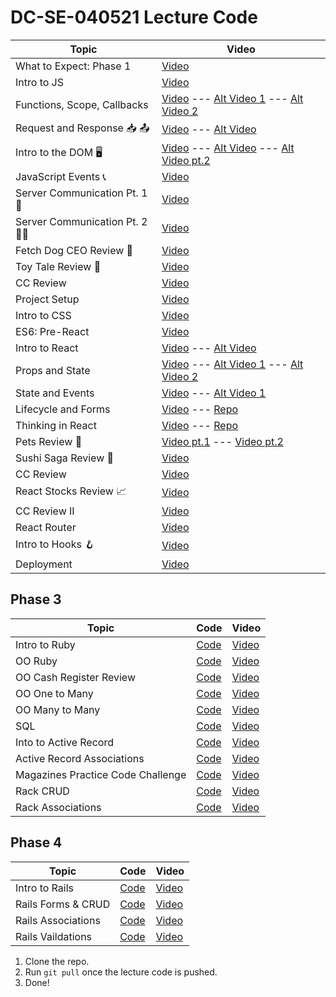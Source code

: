 # DC-SE-040521 Lecture Code

| Topic            | Video                |
| -----            | -----                |
| What to Expect: Phase 1| [Video](https://youtu.be/GTrXWVfTCGA) |
| Intro to JS | [Video](https://youtu.be/XgqZwkGgcjY) |
| Functions, Scope, Callbacks | [Video](https://youtu.be/Asi0A1Emx6w) --- [Alt Video 1](https://youtu.be/HrjzsI7qM78) --- [Alt Video 2](https://youtu.be/CfnXl0Z4yfM)|
| Request and Response 📥 📤| [Video](https://youtu.be/5HOj77pZ8dM) --- [Alt Video](https://youtu.be/GEP8Z_MHZCs)|
| Intro to the DOM 🖥| [Video](https://youtu.be/R_-dZZyaZ8Q) --- [Alt Video](https://youtu.be/FGI0B-sYtRA) ---  [Alt Video pt.2](https://youtu.be/XEOIjTf3fvk)|
| JavaScript Events 📞 | [Video](https://youtu.be/jI5ZiJO7iac)|
| Server Communication Pt. 1 🎾 | [Video](https://youtu.be/3kv4PfXWkWM)|
| Server Communication Pt. 2 🎾🎾  | [Video](https://youtu.be/kVDtSpJtIq0)|
| Fetch Dog CEO Review 🐶 | [Video](https://youtu.be/tyWp3ZQyD2g)|
| Toy Tale Review 🧸 | [Video](https://youtu.be/Cfv51CS3eSs)|
| CC Review | [Video](https://youtu.be/SKyJPWAXZag)|
| Project Setup | [Video](https://youtu.be/--nl66VaC5s)|
| Intro to CSS | [Video](https://youtu.be/FbUuvKaTWCI)|
| ES6: Pre-React | [Video](https://youtu.be/VCEtBqPoA6s)|
| Intro to React | [Video](https://youtu.be/ugbY_Ic1BCs) --- [Alt Video](https://youtu.be/vIEggHqd5Wo)|
| Props and State | [Video](https://youtu.be/1z1BZVv19Zw) --- [Alt Video 1](https://youtu.be/YNUgs9eKR0M) --- [Alt Video 2](https://youtu.be/OR5wBua3748)|
| State and Events | [Video](https://youtu.be/m6-sDPF5hHA) --- [Alt Video 1](https://youtu.be/OR5wBua3748)|
| Lifecycle and Forms | [Video](https://youtu.be/JQ3q0jA_uzY) --- [Repo](https://github.com/adamwjo/lifecycle-forms-code-along)|
| Thinking in React | [Video](https://youtu.be/gdegAZWGCKM) --- [Repo](https://github.com/adamwjo/thinking-in-react-code-along)|
| Pets Review 🐶 | [Video pt.1](https://youtu.be/iWtERn8UFXA) --- [Video pt.2](https://youtu.be/t48nyFGzGTg) |
| Sushi Saga Review 🍣 | [Video](https://youtu.be/XiH_XJ8TGYU)|
| CC Review | [Video](https://youtu.be/2XCxNWOTDLc)|
| React Stocks Review 📈 | [Video](https://youtu.be/iATLqkXeBKM)|
| CC Review II | [Video](https://youtu.be/cRRNuSQLFjI)|
| React Router | [Video](https://youtu.be/pmKgKSq4mxU)|
| Intro to Hooks 🪝 | [Video](https://youtu.be/mDVV4wKDh1Q)|
| Deployment | [Video](https://youtu.be/zrebv5fl4bQ)|


## Phase 3
| Topic            | Code                | Video                
| -----            | ----                | -----               
| Intro to Ruby| [Code](https://github.com/learn-co-students/DC-SE-040521/tree/main/20-intro-to-ruby) | [Video](https://youtu.be/_HrNOAaeZaQ) |
| OO Ruby| [Code](https://github.com/learn-co-students/DC-SE-040521/tree/main/21-oo-ruby) | [Video](https://youtu.be/eT0krBTIwrc) |
| OO Cash Register Review| [Code](https://github.com/learn-co-students/DC-SE-040521/tree/main/22-oo-cash-register) | [Video](https://youtu.be/KFuxk19fal8) |
| OO One to Many| [Code](https://github.com/learn-co-students/DC-SE-040521/tree/main/23-oo-one-to-many) | [Video](https://youtu.be/ke4GZs0ODFI) |
| OO Many to Many| [Code](https://github.com/learn-co-students/DC-SE-040521/tree/main/24-oo-relationship-has-many-to-many) | [Video](https://youtu.be/N2X7XFegakQ) |
| SQL| [Code](https://github.com/learn-co-students/DC-SE-040521/tree/main/25-sql) | [Video](https://youtu.be/_9AGFCu8HoM) |
| Into to Active Record| [Code](https://github.com/learn-co-students/DC-SE-040521/tree/main/26-intro-to-active-record) | [Video](https://youtu.be/olTqpzKWLt8) |
| Active Record Associations| [Code](https://github.com/learn-co-students/DC-SE-040521/tree/main/27-active-record-associations) | [Video](https://youtu.be/XN-alMCj5tM) |
| Magazines Practice Code Challenge| [Code](https://github.com/learn-co-students/DC-SE-040521/tree/main/28-magazines-practice-code-challenge) | [Video](https://youtu.be/wF4vTj5Vh1o) |
| Rack CRUD | [Code](https://github.com/learn-co-students/DC-SE-040521/tree/main/29-rack-crud) | [Video](https://youtu.be/YihyCnWMKZM) |
| Rack Associations | [Code](https://github.com/learn-co-students/DC-SE-040521/tree/main/30-rack-associations) | [Video](https://youtu.be/f2hdFVd54K8) |



## Phase 4
| Topic            | Code                | Video                
| -----            | ----                | -----               
| Intro to Rails| [Code](https://github.com/learn-co-students/DC-SE-040521/tree/main/31-intro-to-rails) | [Video](https://youtu.be/XZPKFQ8ebqA) |
| Rails Forms & CRUD| [Code](https://github.com/learn-co-students/DC-SE-040521/tree/main/32_rails_forms_CRUD) | [Video](https://youtu.be/WIGcLcVweus) |
| Rails Associations| [Code](https://github.com/learn-co-students/DC-SE-040521/tree/main/33-rails-associations) | [Video](https://youtu.be/GAjEOp3K-iE) |
| Rails Vaildations| [Code](https://github.com/learn-co-students/DC-SE-040521/tree/main/34-rails-validations) | [Video](https://youtu.be/mx1FOQwpq4g) |


1. Clone the repo.
2. Run `git pull` once the lecture code is pushed.
3. Done!
